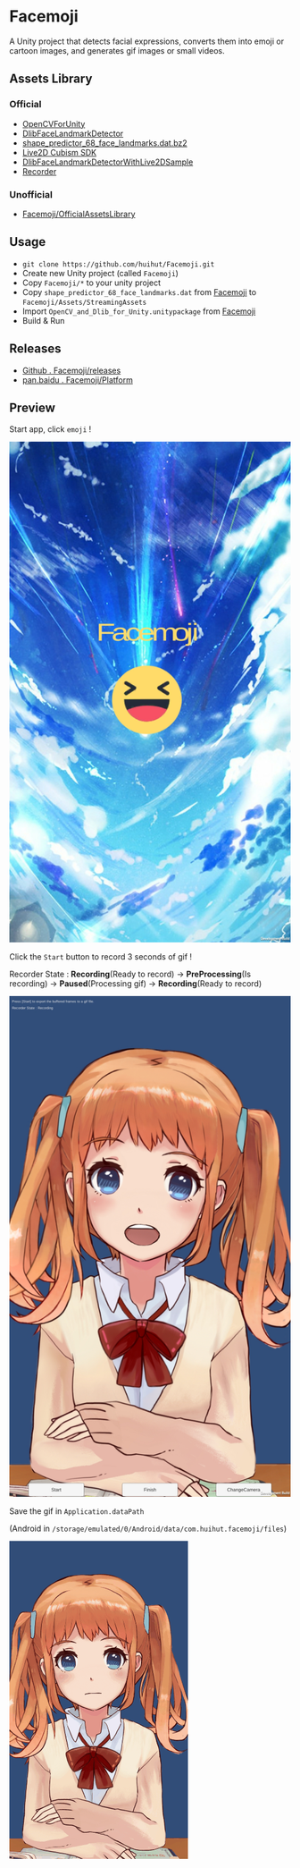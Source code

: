 # Facemoji

A Unity project that detects facial expressions, converts them into emoji or cartoon images, and generates gif images or small videos.

## Assets Library

### Official

* [OpenCVForUnity](https://enoxsoftware.com/opencvforunity/)
* [DlibFaceLandmarkDetector](https://enoxsoftware.com/dlibfacelandmarkdetector/)
* [shape_predictor_68_face_landmarks.dat.bz2](http://dlib.net/files/shape_predictor_68_face_landmarks.dat.bz2)
* [Live2D Cubism SDK](http://sites.cybernoids.jp/cubism-sdk2_e/unity_2-1)
* [DlibFaceLandmarkDetectorWithLive2DSample](https://github.com/utibenkei/DlibFaceLandmarkDetectorWithLive2DSample)
* [Recorder](https://github.com/Chman/Moments)

### Unofficial

* [Facemoji/OfficialAssetsLibrary](http://pan.baidu.com/s/1eSnKtoQ)

## Usage

* `git clone https://github.com/huihut/Facemoji.git`
* Create new Unity project (called `Facemoji`)
* Copy `Facemoji/*` to your unity project
* Copy `shape_predictor_68_face_landmarks.dat` from [Facemoji](http://pan.baidu.com/s/1eSnKtoQ) to `Facemoji/Assets/StreamingAssets`
* Import `OpenCV_and_Dlib_for_Unity.unitypackage` from [Facemoji](http://pan.baidu.com/s/1eSnKtoQ)
* Build & Run

## Releases

* [Github . Facemoji/releases](https://github.com/huihut/Facemoji/releases)
* [pan.baidu . Facemoji/Platform](http://pan.baidu.com/s/1eSnKtoQ)

## Preview

Start app, click `emoji` !

![](Images/Screenshot_Menu.jpg)

Click the `Start` button to record 3 seconds of gif !

Recorder State : **Recording**(Ready to record) -> **PreProcessing**(Is recording) -> **Paused**(Processing gif) -> **Recording**(Ready to record)

![](Images/Screenshot_CamTexture.jpg)

Save the gif in `Application.dataPath`

(Android in `/storage/emulated/0/Android/data/com.huihut.facemoji/files`)

![](Images/GifCapture.gif)
